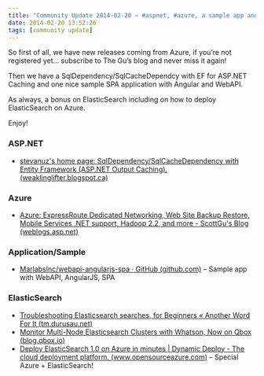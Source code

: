```yaml
---
title: "Community Update 2014-02-20 – #aspnet, #azure, a sample app and #elasticsearch bonuses"
date: 2014-02-20 13:52:26
tags: [community update]
---
```


So first of all, we have new releases coming from Azure, if you’re not registered yet… subscribe to The Gu’s blog and never miss it again!

Then we have a SqlDependency/SqlCacheDependcy with EF for ASP.NET Caching and one nice sample SPA application with Angular and WebAPI.

As always, a bonus on ElasticSearch including on how to deploy ElasticSearch on Azure.

Enjoy!

### ASP.NET

*   [stevanuz's home page: SqlDependency/SqlCacheDependency with Entity Framework (ASP.NET Output Caching). (weaklinglifter.blogspot.ca)](http://weaklinglifter.blogspot.ca/2014/02/sqldependencysqlcachedependency-with.html) 

### Azure

*   [Azure: ExpressRoute Dedicated Networking, Web Site Backup Restore, Mobile Services .NET support, Hadoop 2.2, and more - ScottGu's Blog (weblogs.asp.net)](http://weblogs.asp.net/scottgu/archive/2014/02/20/azure-expressroute-dedicated-networking-web-site-backup-restore-mobile-services-net-support-hadoop-2-2-and-more.aspx) 

### Application/Sample

*   [MarlabsInc/webapi-angularjs-spa · GitHub (github.com)](https://github.com/MarlabsInc/webapi-angularjs-spa) – Sample app with WebAPI, AngularJS, SPA 

### ElasticSearch

*   [Troubleshooting Elasticsearch searches, for Beginners « Another Word For It (tm.durusau.net)](http://tm.durusau.net/?&amp;p=50756)
*   [Monitor Multi-Node Elasticsearch Clusters with Whatson, Now on Qbox (blog.qbox.io)](http://blog.qbox.io/monitor-multi-node-elasticsearch-cluster-with-whatson-qbox-io)
*   [Deploy ElasticSearch 1.0 on Azure in minutes | Dynamic Deploy - The cloud deployment platform. (www.opensourceazure.com)](http://www.opensourceazure.com/blog/2014/02/20/deploy-elasticsearch-1-0-on-azure-in-minutes/#sthash.btMq7LZo) – Special Azure + ElasticSearch!